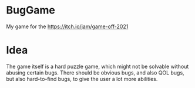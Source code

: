 # BugGame
My game for the https://itch.io/jam/game-off-2021


# Idea
The game itself is a hard puzzle game, which might not be solvable without abusing certain bugs.
There should be obvious bugs, and also QOL bugs, but also hard-to-find bugs, to give the user 
a lot more abilities.

